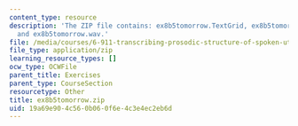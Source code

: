 ```yaml
---
content_type: resource
description: 'The ZIP file contains: ex8b5tomorrow.TextGrid, ex8b5tomorrow-ans.TextGrid,
  and ex8b5tomorrow.wav.'
file: /media/courses/6-911-transcribing-prosodic-structure-of-spoken-utterances-with-tobi-january-iap-2006/19a69e904c560b060f6e4c3e4ec2eb6d_ex8b5tomorrow.zip
file_type: application/zip
learning_resource_types: []
ocw_type: OCWFile
parent_title: Exercises
parent_type: CourseSection
resourcetype: Other
title: ex8b5tomorrow.zip
uid: 19a69e90-4c56-0b06-0f6e-4c3e4ec2eb6d
---
```


